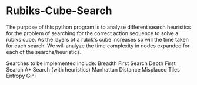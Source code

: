 # Rubiks-Cube-Search
The purpose of this python program is to analyze different search heuristics for the problem of searching for the correct action sequence to solve a rubiks cube. 
As the layers of a rubik's cube increases so will the time taken for each search. We will analyze the time complexity in nodes expanded for each of the searchs/heuristics.

Searches to be implemented include:
  Breadth First Search
  Depth First Search
  A* Search (with heuristics)
    Manhattan Distance
    Misplaced Tiles
    Entropy
    Gini
    
